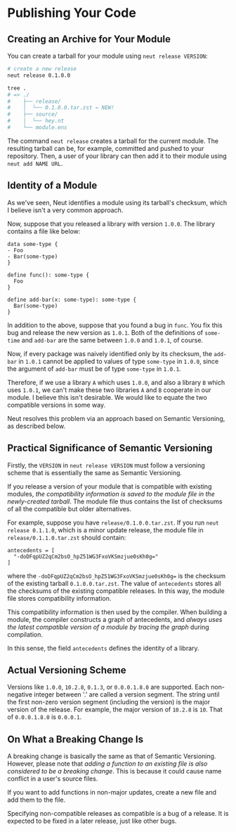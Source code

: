 # Publishing Your Code

## Creating an Archive for Your Module

You can create a tarball for your module using `neut release VERSION`:

```sh
# create a new release
neut release 0.1.0.0

tree .
# => ./
#    ├── release/
#    │  └── 0.1.0.0.tar.zst ← NEW!
#    ├── source/
#    │  └── hey.nt
#    └── module.ens
```

The command `neut release` creates a tarball for the current module. The resulting tarball can be, for example, committed and pushed to your repository. Then, a user of your library can then add it to their module using `neut add NAME URL`.

## Identity of a Module

As we've seen, Neut identifies a module using its tarball's checksum, which I believe isn't a very common approach.

Now, suppose that you released a library with version `1.0.0`. The library contains a file like below:

```neut
data some-type {
- Foo
- Bar(some-type)
}

define func(): some-type {
  Foo
}

define add-bar(x: some-type): some-type {
  Bar(some-type)
}
```

In addition to the above, suppose that you found a bug in `func`. You fix this bug and release the new version as `1.0.1`. Both of the definitions of `some-time` and `add-bar` are the same between `1.0.0` and `1.0.1`, of course.

Now, if every package was naively identified only by its checksum, the `add-bar` in `1.0.1` cannot be applied to values of type `some-type` in `1.0.0`, since the argument of `add-bar` must be of type `some-type` in `1.0.1`.

Therefore, if we use a library `A` which uses `1.0.0`, and also a library `B` which uses `1.0.1`, we can't make these two libraries `A` and `B` cooperate in our module. I believe this isn't desirable. We would like to equate the two compatible versions in some way.

Neut resolves this problem via an approach based on Semantic Versioning, as described below.

## Practical Significance of Semantic Versioning

Firstly, the `VERSION` in `neut release VERSION` must follow a versioning scheme that is essentially the same as Semantic Versioning.

If you release a version of your module that is compatible with existing modules, *the compatibility information is saved to the module file in the newly-created tarball*. The module file thus contains the list of checksums of all the compatible but older alternatives.

For example, suppose you have `release/0.1.0.0.tar.zst`. If you run `neut release 0.1.1.0`, which is a minor update release, the module file in `release/0.1.1.0.tar.zst` should contain:

```text
antecedents = [
  "-doDFqpUZ2qCm2bsO_hpZ51WG3FxoVKSmzjue0sKh0g="
]
```

where the `-doDFqpUZ2qCm2bsO_hpZ51WG3FxoVKSmzjue0sKh0g=` is the checksum of the existing tarball `0.1.0.0.tar.zst`. The value of `antecedents` stores all the checksums of the existing compatible releases. In this way, the module file stores compatibility information.

This compatibility information is then used by the compiler. When building a module, the compiler constructs a graph of antecedents, and *always uses the latest compatible version of a module by tracing the graph* during compilation.

In this sense, the field `antecedents` defines the identity of a library.

## Actual Versioning Scheme

Versions like `1.0.0`, `10.2.8`, `0.1.3`, or `0.0.0.1.8.0` are supported. Each non-negative integer between '.' are called a version segment. The string until the first non-zero version segment (including the version) is the major version of the release. For example, the major version of `10.2.8` is `10`. That of `0.0.0.1.8.0` is `0.0.0.1`.

## On What a Breaking Change Is

A breaking change is basically the same as that of Semantic Versioning. However, please note that *adding a function to an existing file is also considered to be a breaking change*. This is because it could cause name conflict in a user's source files.

If you want to add functions in non-major updates, create a new file and add them to the file.

Specifying non-compatible releases as compatible is a bug of a release. It is expected to be fixed in a later release, just like other bugs.
